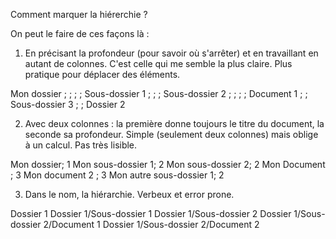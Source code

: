 Comment marquer la hiérerchie ?

On peut le faire de ces façons là :

1. En précisant la profondeur (pour savoir où s'arrêter) et en travaillant en autant de colonnes. C'est celle qui me semble la plus claire. Plus pratique pour déplacer des éléments.

  Mon dossier ; ; ;
  ; Sous-dossier 1 ; ;
  ; Sous-dossier 2 ; ;
  ; ; Document 1 ;
  ; Sous-dossier 3 ; ;
  Dossier 2

2. Avec deux colonnes : la première donne toujours le titre du document, la seconde sa profondeur. Simple (seulement deux colonnes) mais oblige à un calcul. Pas très lisible.

  Mon dossier; 1
  Mon sous-dossier 1; 2
  Mon sous-dossier 2; 2
  Mon Document ; 3
  Mon document 2 ; 3
  Mon autre sous-dossier 1; 2

3. Dans le nom, la hiérarchie. Verbeux et error prone.

  Dossier 1
  Dossier 1/Sous-dossier 1
  Dossier 1/Sous-dossier 2
  Dossier 1/Sous-dossier 2/Document 1
  Dossier 1/Sous-dossier 2/Document 2
